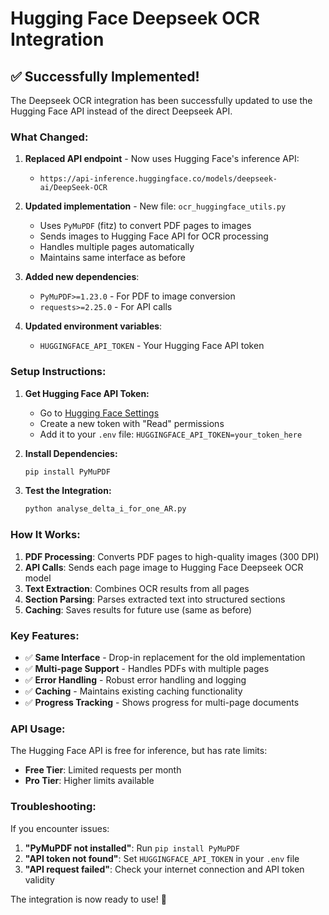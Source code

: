 # Hugging Face Deepseek OCR Integration

## ✅ **Successfully Implemented!**

The Deepseek OCR integration has been successfully updated to use the Hugging Face API instead of the direct Deepseek API.

### **What Changed:**

1. **Replaced API endpoint** - Now uses Hugging Face's inference API:
   - `https://api-inference.huggingface.co/models/deepseek-ai/DeepSeek-OCR`

2. **Updated implementation** - New file: `ocr_huggingface_utils.py`
   - Uses `PyMuPDF` (fitz) to convert PDF pages to images
   - Sends images to Hugging Face API for OCR processing
   - Handles multiple pages automatically
   - Maintains same interface as before

3. **Added new dependencies**:
   - `PyMuPDF>=1.23.0` - For PDF to image conversion
   - `requests>=2.25.0` - For API calls

4. **Updated environment variables**:
   - `HUGGINGFACE_API_TOKEN` - Your Hugging Face API token

### **Setup Instructions:**

1. **Get Hugging Face API Token:**
   - Go to [Hugging Face Settings](https://huggingface.co/settings/tokens)
   - Create a new token with "Read" permissions
   - Add it to your `.env` file: `HUGGINGFACE_API_TOKEN=your_token_here`

2. **Install Dependencies:**
   ```bash
   pip install PyMuPDF
   ```

3. **Test the Integration:**
   ```bash
   python analyse_delta_i_for_one_AR.py
   ```

### **How It Works:**

1. **PDF Processing**: Converts PDF pages to high-quality images (300 DPI)
2. **API Calls**: Sends each page image to Hugging Face Deepseek OCR model
3. **Text Extraction**: Combines OCR results from all pages
4. **Section Parsing**: Parses extracted text into structured sections
5. **Caching**: Saves results for future use (same as before)

### **Key Features:**

- ✅ **Same Interface** - Drop-in replacement for the old implementation
- ✅ **Multi-page Support** - Handles PDFs with multiple pages
- ✅ **Error Handling** - Robust error handling and logging
- ✅ **Caching** - Maintains existing caching functionality
- ✅ **Progress Tracking** - Shows progress for multi-page documents

### **API Usage:**

The Hugging Face API is free for inference, but has rate limits:
- **Free Tier**: Limited requests per month
- **Pro Tier**: Higher limits available

### **Troubleshooting:**

If you encounter issues:

1. **"PyMuPDF not installed"**: Run `pip install PyMuPDF`
2. **"API token not found"**: Set `HUGGINGFACE_API_TOKEN` in your `.env` file
3. **"API request failed"**: Check your internet connection and API token validity

The integration is now ready to use! 🎉
